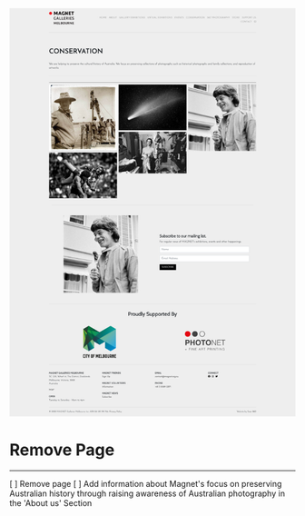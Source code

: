 ![](2021-11-27-13-17-46.png)

# Remove Page
---------

[ ] Remove page
[ ] Add information about Magnet's focus on preserving Australian history through raising awareness of Australian photography in the 'About us' Section
